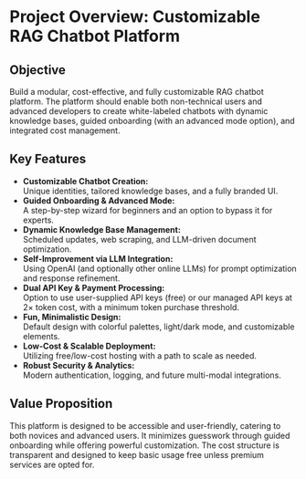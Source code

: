 # Project Overview: Customizable RAG Chatbot Platform

## Objective
Build a modular, cost-effective, and fully customizable RAG chatbot platform. The platform should enable both non-technical users and advanced developers to create white-labeled chatbots with dynamic knowledge bases, guided onboarding (with an advanced mode option), and integrated cost management.

## Key Features
- **Customizable Chatbot Creation:**  
  Unique identities, tailored knowledge bases, and a fully branded UI.
- **Guided Onboarding & Advanced Mode:**  
  A step-by-step wizard for beginners and an option to bypass it for experts.
- **Dynamic Knowledge Base Management:**  
  Scheduled updates, web scraping, and LLM-driven document optimization.
- **Self-Improvement via LLM Integration:**  
  Using OpenAI (and optionally other online LLMs) for prompt optimization and response refinement.
- **Dual API Key & Payment Processing:**  
  Option to use user-supplied API keys (free) or our managed API keys at 2× token cost, with a minimum token purchase threshold.
- **Fun, Minimalistic Design:**  
  Default design with colorful palettes, light/dark mode, and customizable elements.
- **Low-Cost & Scalable Deployment:**  
  Utilizing free/low-cost hosting with a path to scale as needed.
- **Robust Security & Analytics:**  
  Modern authentication, logging, and future multi-modal integrations.

## Value Proposition
This platform is designed to be accessible and user-friendly, catering to both novices and advanced users. It minimizes guesswork through guided onboarding while offering powerful customization. The cost structure is transparent and designed to keep basic usage free unless premium services are opted for.
